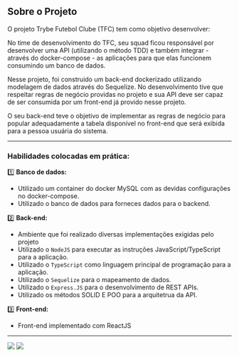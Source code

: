 ## Sobre o Projeto
O projeto Trybe Futebol Clube (TFC) tem como objetivo desenvolver:

No time de desenvolvimento do TFC, seu squad ficou responsável por desenvolver uma API (utilizando o método TDD) e também integrar - através do docker-compose - as aplicações para que elas funcionem consumindo um banco de dados.

Nesse projeto, foi construido um back-end dockerizado utilizando modelagem de dados através do Sequelize. No desenvolvimento tive que respeitar regras de negócio providas no projeto e sua API deve ser capaz de ser consumida por um front-end já provido nesse projeto.

O seu back-end teve o objetivo de implementar as regras de negócio para popular adequadamente a tabela disponível no front-end que será exibida para a pessoa usuária do sistema.

---

### Habilidades colocadas em prática:

1️⃣ **Banco de dados:**
  - Utilizado um container do docker MySQL com as devidas configurações no docker-compose.
  - Utilizado o banco de dados para forneces dados para o backend.
 
2️⃣ **Back-end:**
  - Ambiente que foi realizado diversas implementações exigidas pelo projeto
  - Utilizado o `NodeJS` para executar as instruções JavaScript/TypeScript para a aplicação.
  - Utilizado o `TypeScript` como linguagem principal de programação para a aplicação.
  - Utilizado o `Sequelize` para o mapeamento de dados.
  - Utilizado o `Express.JS` para o desenvolvimento de REST APIs.
  - Utilizado os métodos SOLID E POO para a arquitetrua da API.
  
3️⃣ **Front-end:**
  - Front-end implementado com ReactJS

---

  <a href = "mailto:felipeshinkae97@gmail.com"><img src="https://img.shields.io/badge/-Gmail-%23333?style=for-the-badge&logo=gmail&logoColor=white" target="_blank"></a>
  <a href="https://www.linkedin.com/in/fshinkae/" target="_blank"><img src="https://img.shields.io/badge/-LinkedIn-%230077B5?style=for-the-badge&logo=linkedin&logoColor=white" target="_blank"></a> 


